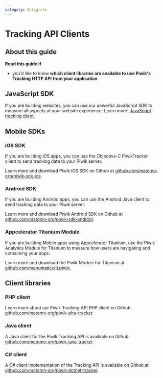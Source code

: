 ```yaml
---
category: Integrate
---
```

# Tracking API Clients

## About this guide

**Read this guide if**

* you'd like to know **which client libraries are available to use Piwik's Tracking HTTP API from your application**

## JavaScript SDK

If you are building websites, you can use our powerful JavaScript SDK to measure all aspects of your website experience. Learn more: [JavaScript tracking client.](https://developer.piwik.org/guides/tracking-javascript-guide)

## Mobile SDKs

### iOS SDK

If you are building iOS apps, you can use the Objective-C PiwikTracker client to send tracking data to your Piwik server.

Learn more and download Piwik iOS SDK on Github at [github.com/matomo-org/piwik-sdk-ios](https://github.com/matomo-org/piwik-sdk-ios).

### Android SDK

If you are building Android apps, you can use the Android Java client to send tracking data to your Piwik server.

Learn more and download Piwik Android SDK on Github at [github.com/matomo-org/piwik-sdk-android](https://github.com/matomo-org/piwik-sdk-android).

### Appcelerator Titanium Module

If you are building Mobile apps using Appcelerator Titanium, use the Piwik Analytics Module for Titanium to measure how users are navigating and consuming your apps. 

Learn more and download the Piwik Module for Titanium at [github.com/manumaticx/ti.piwik](https://github.com/manumaticx/ti.piwik).

## Client libraries

### PHP client

Learn more about our Piwik Tracking API PHP client on Github: [github.com/matomo-org/piwik-php-tracker](https://github.com/matomo-org/piwik-php-tracker).

### Java client

A Java client for the Piwik Tracking API is available on Github: [github.com/matomo-org/piwik-java-tracker](https://github.com/matomo-org/piwik-java-tracker#readme).

### C# client

A C# client implementation of the Tracking API is available on Github at [github.com/matomo-org/piwik-dotnet-tracker](https://github.com/matomo-org/piwik-dotnet-tracker#piwik-c-tracking-api).

